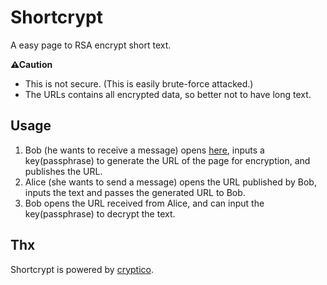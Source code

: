 # Shortcrypt

A easy page to RSA encrypt short text.

**⚠Caution**
- This is not secure. (This is easily brute-force attacked.)
- The URLs contains all encrypted data, so better not to have long text.

## Usage
1. Bob (he wants to receive a message) opens [here](https://utubo.github.io/shortcrypt/), inputs a key(passphrase) to generate the URL of the page for encryption, and publishes the URL.
2. Alice (she wants to send a message) opens the URL published by Bob, inputs the text and passes the generated URL to Bob.
3. Bob opens the URL received from Alice, and can input the key(passphrase) to decrypt the text.

## Thx
Shortcrypt is powered by [cryptico](https://github.com/wwwtyro/cryptico).

